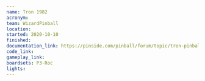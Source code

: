 ```yaml
---
name: Tron 1982
acronym:
team: WizardPinball
location:
started: 2020-10-10
finished:
documentation_link: https://pinside.com/pinball/forum/topic/tron-pinball-1982
code_link:
gameplay_link:
boardsets: P3-Roc
lights:
---
```

